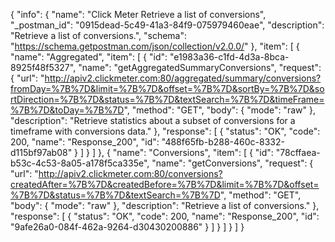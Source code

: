 {
  "info": {
    "name": "Click Meter Retrieve a list of conversions",
    "_postman_id": "0915dead-5c49-41a3-84f9-075979460eae",
    "description": "Retrieve a list of conversions.",
    "schema": "https://schema.getpostman.com/json/collection/v2.0.0/"
  },
  "item": [
    {
      "name": "Aggregated",
      "item": [
        {
          "id": "e1983a36-c1fd-4d3a-8bca-8925f48f5327",
          "name": "getAggregatedSummaryConversions",
          "request": {
            "url": "http://apiv2.clickmeter.com:80/aggregated/summary/conversions?fromDay=%7B%7D&limit=%7B%7D&offset=%7B%7D&sortBy=%7B%7D&sortDirection=%7B%7D&status=%7B%7D&textSearch=%7B%7D&timeFrame=%7B%7D&toDay=%7B%7D",
            "method": "GET",
            "body": {
              "mode": "raw"
            },
            "description": "Retrieve statistics about a subset of conversions for a timeframe with conversions data."
          },
          "response": [
            {
              "status": "OK",
              "code": 200,
              "name": "Response_200",
              "id": "488f65fb-b288-460c-8332-d115bf97ab08"
            }
          ]
        }
      ]
    },
    {
      "name": "Conversions",
      "item": [
        {
          "id": "78cffaea-b53c-4c53-8a05-a178f5ca335e",
          "name": "getConversions",
          "request": {
            "url": "http://apiv2.clickmeter.com:80/conversions?createdAfter=%7B%7D&createdBefore=%7B%7D&limit=%7B%7D&offset=%7B%7D&status=%7B%7D&textSearch=%7B%7D",
            "method": "GET",
            "body": {
              "mode": "raw"
            },
            "description": "Retrieve a list of conversions."
          },
          "response": [
            {
              "status": "OK",
              "code": 200,
              "name": "Response_200",
              "id": "9afe26a0-084f-462a-9264-d30430200886"
            }
          ]
        }
      ]
    }
  ]
}